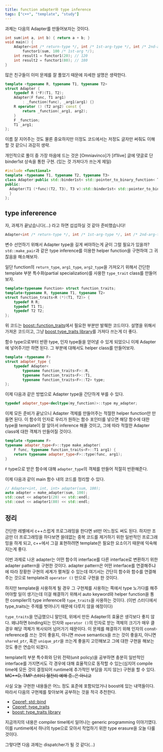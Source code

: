 ```yaml
---
title: function adapter와 type inference
tags: ["c++", "template", "study"]
---
```


과제는 다음의 Adapter를 만들어보자는 것이다.

```cpp
int sum(int a, int b) { return a + b; }
void main() {
    Adapter<int /* return-type */, int /* 1st-arg-type */, int /* 2nd-arg-type */>
        functor1(sum, 100 /* 1st-arg */);
    int result1 = functor1(20); // 120
    int result2 = functor1(80); // 180
}
```

많은 친구들이 이미 문제를 잘 풀었기 때문에 자세한 설명은 생략한다.

```cpp
template <typename R, typename T1, typename T2>
struct Adapter {
    typedef R (*F)(T1, T2);
    Adapter(F func, T1 arg1)
        : _function(func), _arg1(arg1) {}
    R operator () (T2 arg2) const {
        return _function(_arg1, arg2);
    }
    F _function;
    T1 _arg1;
};
```

이름 잘 지어주는 것도 물론 중요하지만 이정도 코드에서는 저정도 글자만 써줘도 이해할 것 같으니 과감히 생략.

개인적으로 풀이 중 가장 마음에 드는 것은 [Omniavinco]가 [if1live] 글에 댓글로 단 binder1st 상속을 통한 구현. (있는 것 가져다가 쓰는게 제일)

```cpp
#include <functional>
template <typename T1, typename T2, typename T3>
class Adapter:public std::binder1st< std::pointer_to_binary_function< T2, T3, T1 > > {
public:
  Adapter(T1 (*func)(T2, T3), T3 v):std::binder1st< std::pointer_to_binary_function< T2, T3, T1 > >(std::ptr_fun(func), v) {
  }
};
```

## type infererence

자, 과제가 끝났습니다(...) 라고 하면 섭섭하실 것 같아 준비했습니다!

```cpp
Adapter<int /* return-type */, int /* 1st-arg-type */, int /* 2nd-arg-type */>
```

변수 선언하기 위해서 Adapter type을 길게 써야하는게 굳이 그럴 필요가 있을까? `std::make_pair`과 같은 type inference를 이용한 helper function을 구현하여 그 귀찮음을 해소해보자.

일단 function의 `return_type`, `arg1_type`, `arg2_type`을 가져오기 위해서 간단한 template 부분 특수화(partial specialization)를 사용한 `type_trait` class를 만들어보자.

```cpp
template<typename Function> struct function_traits;
template<typename R, typename T1, typename T2>
struct function_traits<R (*)(T1, T2)> {
    typedef R R;
    typedef T1 T1;
    typedef T2 T2;
};
```

위 코드는 [boost::function_traits](https://www.boost.org/doc/libs/release/libs/type_traits/doc/html/boost_typetraits/reference/function_traits.html)에서 필요한 부분만 발췌한 코드이다. 설명을 위해서 가져온 코드이고, 그냥 [boost type_traits library](https://www.boost.org/doc/libs/release/libs/type_traits/doc/html/index.html)를 가져다 쓰는게 더 좋다.

함수 type으로부터 반환 type, 인자 type들을 얻어낼 수 있게 되었으니 이제 Adapter에 넣어주기만 하면 된다. 그 부분에 대해서도 helper class를 만들어보자.

```cpp
template <typename F>
struct adapter_type {
    typedef Adapter<
        typename function_traits<F>::R,
        typename function_traits<F>::T1,
        typename function_traits<F>::T2> type;
};
```

이제 다음과 같은 방법으로 Adapter type을 간단하게 부를 수 있다.

```cpp
typedef adapter_type<decltype(my_function)>::type my_adapter;
```

이제 모든 준비가 끝났으니 Adapter 객체를 만들어주는 적절한 helper function만 만들면 된다. 이 함수의 인자로 우리가 원하는 함수 포인터를 넣으면 해당 함수에 대한 type을 template이 잘 알아서 inference 해줄 것이고, 그에 따라 적절한 Adapter class에 대한 객체가 만들어질 것이다.

```cpp
template <typename F>
typename adapter_type<F>::type make_adapter(
    F func, typename function_traits<F>::T1 arg1) {
    return typename adapter_type<F>::type(func, arg1);
}
```

`F` type으로 받은 함수에 대해 `adapter_type`의 객체를 만들어 적절히 반환해준다.

이제 다음과 같이 main 함수 내의 코드를 정리할 수 있다.

```cpp
// Adapter<int, int, int> adapter(sum, 100);
auto adapter = make_adapter(sum, 100);
std::cout << adapter1(20) << std::endl;
std::cout << adapter1(80) << std::endl;
```

## 정리

간단한 레벨에서 c++스럽게 프로그래밍을 한다면 stl만 어느정도 써도 된다. 하지만 조금만 더 프로그래밍을 하다보면 쓸데없는 중복 코드를 제거하기 위한 일반적인 프로그래밍을 하게 되고, c++에서 그걸 표현하려면 template은 필요한 요소이기 때문에 익숙해지는게 좋다.

이번 과제로 나온 adapter는 어떤 함수의 interface를 다른 interface로 변환하기 위한 adapter pattern을 구현한 것이다. adapter pattern은 어떤 interface를 연결해주냐에 따라 장황한 구현의 세계가 펼쳐질 수 있는데 여기서는 간단히 함수와 함수를 연결해주는 것으로 template과 `operator ()` 만으로 구현을 한 것이다.

하지만 template을 사용하게 될 경우 그 구현체를 사용하는 쪽에서 type 노가다를 해주어야할 일이 생기는데 이걸 해결하기 위해서 auto keyword와 helper function을 통한 compiler의 type inference와 `type_traits`을 사용하는 것이다. (이번 스터디에서 type_traits는 주제를 벗어나기 때문에 다루지 않을 예정이다)

`type_traits`을 언급했으니 말인데, 위에서 만든 Adapter의 효율은 생각보다 좋지 않다.
왜냐하면 binding되는 인자와 `operator ()`의 인자로 받는 객체의 크기가 매우 클 경우 해당 객체가 복사되어 넘어가기 때문이다. 이 문제를 해결하기 위해 인자의 const-reference를 쓰는 것이 좋을지, 아니면 move semantics을 쓰는 것이 좋을지, 아니면 `shared_ptr`, 혹은 `unique_ptr`을 쓰는게 좋을지 고민해보고 그에 대한 구현을 해보는 것도 좋은 연습이 되겠다.

template의 부분 특수화와 단위 전략(unit policy)을 공부하면 충분히 일반적인 interface를 가지면서도 각 경우에 대해 효율적으로 동작할 수 있는(심지어 compile time에 모든 것이 결정되어 runtime에 추가적인 부담을 지지 않는) 구현을 할 수 있다. ~~MC++D, TMP 스터디 절찬리 예매 중..은 아니고~~

사실 오늘 구현한 내용들은 어느 정도 표준에 포함되었거나 boost에 있는 내역들이다. 따라서 다음의 구현체를 찾아보며 공부하는 것을 적극 추천한다.

- [Cppref: std::bind](https://en.cppreference.com/w/cpp/utility/functional/bind)
- [Cppref: type_traits](https://en.cppreference.com/w/cpp/header/type_traits)
- [boost: type_traits library](https://www.boost.org/doc/libs/1_54_0/libs/type_traits/doc/html/index.html")

지금까지의 내용은 compiler time에서 일어나는 generic programming 이야기였다. 이를 runtime에서 하나의 type으로 모아서 작업하기 위한 type erasure을 오늘 다룰 것이다.

그렇다면 다음 과제는 dispatcher가 될 것 같다(...)
